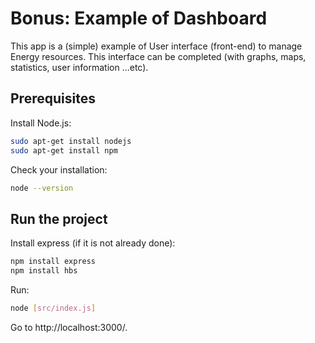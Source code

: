 # Bonus: Example of Dashboard

This app is a (simple) example of User interface (front-end) to manage Energy resources. This interface can be completed (with graphs, maps, statistics, user information ...etc).

## Prerequisites
Install  Node.js:
```bash
sudo apt-get install nodejs
sudo apt-get install npm
```

Check your installation:
```bash
node --version
```

## Run the project
Install express (if it is not already done):
```bash
npm install express
npm install hbs
```

Run:
```bash
node [src/index.js]
```
Go to http://localhost:3000/.

